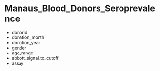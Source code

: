# Manaus_Blood_Donors_Seroprevalence

- donorid
- donation_month
- donation_year
- gender
- age_range
- abbott_signal_to_cutoff
- assay

